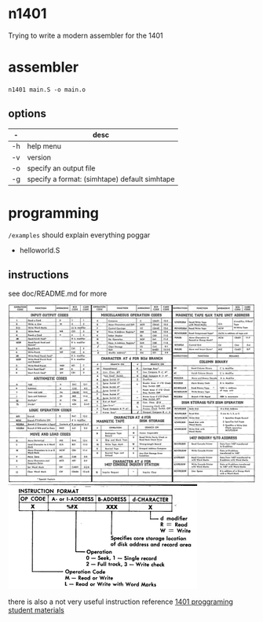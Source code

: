 # n1401
Trying to write a modern assembler for the 1401

# assembler
``n1401 main.S -o main.o``
## options

| -   | desc |
| --- | ---- |
| -h  | help menu |
| -v  | version |
| -o  | specify an output file |
| -g  | specify a format: (simhtape) default simhtape |

# programming

``/examples`` should explain everything poggar
- helloworld.S

## instructions

see doc/README.md for more

![Instructions](image-2.png)
![Instruction format](image-1.png)

there is also a not very useful instruction reference [1401 proggraming student materials](http://www.bitsavers.org/pdf/ibm/1401/R29-0044-2_1401_Symbolic_Programming_System_Student_Materials.pdf)
